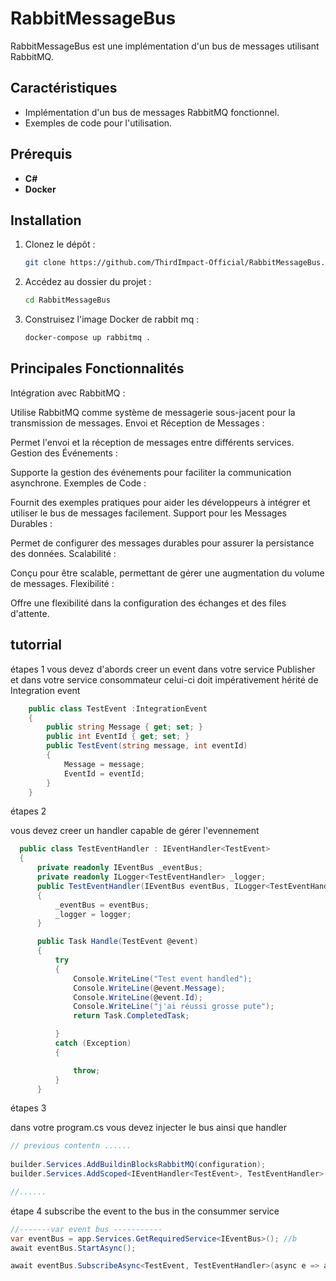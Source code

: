 # RabbitMessageBus

RabbitMessageBus est une implémentation d'un bus de messages utilisant RabbitMQ.

## Caractéristiques

- Implémentation d'un bus de messages RabbitMQ fonctionnel.
- Exemples de code pour l'utilisation.

## Prérequis

- **C#**
- **Docker**

## Installation

1. Clonez le dépôt :

   ```bash
   git clone https://github.com/ThirdImpact-Official/RabbitMessageBus.git
   ```

2. Accédez au dossier du projet :

   ```bash
   cd RabbitMessageBus
   ```

3. Construisez l'image Docker de rabbit mq :

   ```bash
   docker-compose up rabbitmq .
   ```
## Principales Fonctionnalités
Intégration avec RabbitMQ :

Utilise RabbitMQ comme système de messagerie sous-jacent pour la transmission de messages.
Envoi et Réception de Messages :

Permet l'envoi et la réception de messages entre différents services.
Gestion des Événements :

Supporte la gestion des événements pour faciliter la communication asynchrone.
Exemples de Code :

Fournit des exemples pratiques pour aider les développeurs à intégrer et utiliser le bus de messages facilement.
Support pour les Messages Durables :

Permet de configurer des messages durables pour assurer la persistance des données.
Scalabilité :

Conçu pour être scalable, permettant de gérer une augmentation du volume de messages.
Flexibilité :

Offre une flexibilité dans la configuration des échanges et des files d'attente.
## tutorrial 

étapes 1 
vous devez d'abords creer un event dans votre service Publisher et dans votre service consommateur
celui-ci  doit impérativement hérité de Integration event 
```cs
    public class TestEvent :IntegrationEvent
    {
        public string Message { get; set; }
        public int EventId { get; set; }
        public TestEvent(string message, int eventId)
        {
            Message = message;
            EventId = eventId;
        }
    }

```

étapes 2 

vous devez creer un handler capable de gérer l'evennement  

```cs
  public class TestEventHandler : IEventHandler<TestEvent>
  {
      private readonly IEventBus _eventBus;
      private readonly ILogger<TestEventHandler> _logger;
      public TestEventHandler(IEventBus eventBus, ILogger<TestEventHandler> logger)
      {
          _eventBus = eventBus;
          _logger = logger;
      }

      public Task Handle(TestEvent @event)
      {
          try
          {
              Console.WriteLine("Test event handled");
              Console.WriteLine(@event.Message);
              Console.WriteLine(@event.Id);
              Console.WriteLine("j'ai réussi grosse pute");
              return Task.CompletedTask;

          }
          catch (Exception)
          {

              throw;
          }
      }
```

étapes 3

dans votre program.cs vous devez injecter le bus ainsi que handler
```cs
// previous contentn ......
 
builder.Services.AddBuildinBlocksRabbitMQ(configuration);
builder.Services.AddScoped<IEventHandler<TestEvent>, TestEventHandler>();

//......
```

étape 4 
subscribe the event  to the bus in the consummer service 
```cs
//-------var event bus -----------
var eventBus = app.Services.GetRequiredService<IEventBus>(); //b
await eventBus.StartAsync();

await eventBus.SubscribeAsync<TestEvent, TestEventHandler>(async e => await new TestEventHandler(eventBus,app.Services.GetRequiredService<ILogger<TestEventHandler>>()).Handle(e));

```
